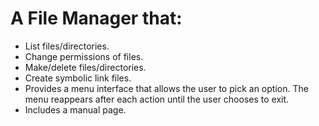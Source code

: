 # A File Manager that:
- List files/directories.  
- Change permissions of files.  
- Make/delete files/directories.  
- Create symbolic link files.
- Provides a menu interface that allows the user to pick an option.
The menu reappears after each action until the user chooses to exit.
- Includes a manual page.

